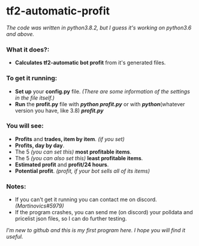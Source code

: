 # tf2-automatic-profit
*The code was written in python3.8.2, but I guess it's working on python3.6 and above.*

### What it does?:
- **Calculates tf2-automatic bot profit** from it's generated files.

### To get it running:
- **Set up** your **config.py** file. *(There are some information of the settings in the file itself.)*
- **Run** the **profit.py** file with ***python profit.py*** or with ***python***(whatever version you have, like 3.8) ***profit.py***

### You will see:
- **Profits** and **trades, item by item**. *(if you set)*
- **Profits, day by day**.
- The 5 *(you can set this)* **most profitable items**.
- The 5 *(you can also set this)* **least profitable items**.
- **Estimated profit** and **profit/24 hours**.
- **Potential profit**. *(profit, if your bot sells all of its items)*

### Notes:
- If you can't get it running you can contact me on discord. *(Martinovics#5979)*
- If the program crashes, you can send me (on discord) your polldata and pricelist json files, so I can do further testing.

*I'm new to github and this is my first program here. I hope you will find it useful.*
